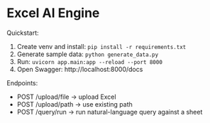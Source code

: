 # Excel AI Engine

Quickstart:
1. Create venv and install: `pip install -r requirements.txt`
2. Generate sample data: `python generate_data.py`
3. Run: `uvicorn app.main:app --reload --port 8000`
4. Open Swagger: http://localhost:8000/docs

Endpoints:
- POST /upload/file -> upload Excel
- POST /upload/path -> use existing path
- POST /query/run -> run natural-language query against a sheet
